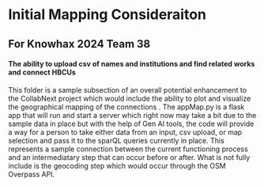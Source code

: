 # Initial Mapping Consideraiton
## For Knowhax 2024 Team 38
#### The ability to upload csv of names and institutions and find related works and connect HBCUs


This folder is a sample subsection of an overall potential enhancement to the CollabNext project which would include the ability to plot and visualize the geographical mapping of the connections .
The appMap.py is a flask app that will run and start a server which right now may take a bit due to the sample data in place but with the help of Gen AI tools, the code
will provide a way for a person to take either data from an input, csv upload, or map selection and pass it to the sparQL queries currently in place. This represents
a sample connection between the current functioning process and an intermediatary step that can occur before or after. What is not fully include is the geocoding step which
would occur through the OSM Overpass API.
